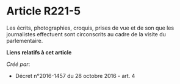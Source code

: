 # Article R221-5

Les  écrits, photographies, croquis, prises de vue et de son que les  journalistes effectuent sont circonscrits au cadre de
la visite du  parlementaire.

**Liens relatifs à cet article**

_Créé par_:

  - Décret n°2016-1457 du 28 octobre 2016 - art. 4
